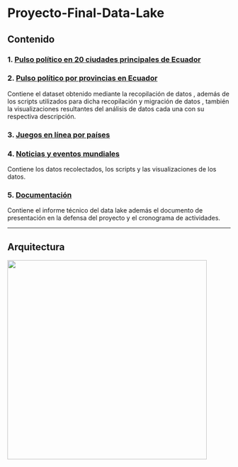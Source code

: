 # Proyecto-Final-Data-Lake

## Contenido

### 1. [Pulso político en 20 ciudades principales de Ecuador]()
### 2. [Pulso político por provincias en Ecuador](https://github.com/JoseLuisColcha/Proyecto-Final-Data-Lake/tree/main/2.Pulso%20politico%20por%20provincias)
Contiene el dataset obtenido mediante la recopilación de datos , además de los scripts utilizados para dicha recopilación y migración de datos , también la visualizaciones resultantes del análisis de datos cada una con su respectiva descripción.


### 3. [Juegos en línea por países](https://github.com/JoseLuisColcha/Proyecto-Final-Data-Lake/tree/main/3.%20JuegosOnlinePaises)
### 4. [ Noticias y eventos mundiales](https://github.com/JoseLuisColcha/Proyecto-Final-Data-Lake/tree/main/4.%20Noticias%20y%20eventos%20mundiales)
Contiene los datos recolectados, los scripts y las visualizaciones de los datos.
### 5.  [Documentación](Documentación)
Contiene el informe técnico del data lake además el documento de presentación en la defensa del proyecto y el cronograma de actividades.



***


## Arquitectura 

<img src="Arquitectura_de_la solución.png" height="450"/>

